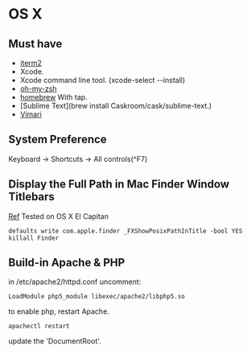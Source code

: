 # OS X

## Must have
* [iterm2](http://www.iterm2.com)
* Xcode.
* Xcode command line tool. (xcode-select --install)
* [oh-my-zsh](http://ohmyz.sh)
* [homebrew](http://brew.sh) With tap.
* [Sublime Text](brew install Caskroom/cask/sublime-text.)
* [Vimari](https://github.com/guyht/vimari)

## System Preference

Keyboard -> Shortcuts -> All controls(^F7)


## Display the Full Path in Mac Finder Window Titlebars
[Ref](http://osxdaily.com/2007/12/02/show-full-directory-path-in-finder-window-title-bars/)
Tested on OS X El Capitan
```
defaults write com.apple.finder _FXShowPosixPathInTitle -bool YES
killall Finder
```

## Build-in Apache & PHP

in /etc/apache2/httpd.conf uncomment:

```
LoadModule php5_module libexec/apache2/libphp5.so
```

to enable php, restart Apache.

```
apachectl restart
```

update the 'DocumentRoot'.



